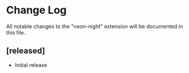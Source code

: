 # Change Log

All notable changes to the "neon-night" extension will be documented in this file.

## [released]

- Initial release
